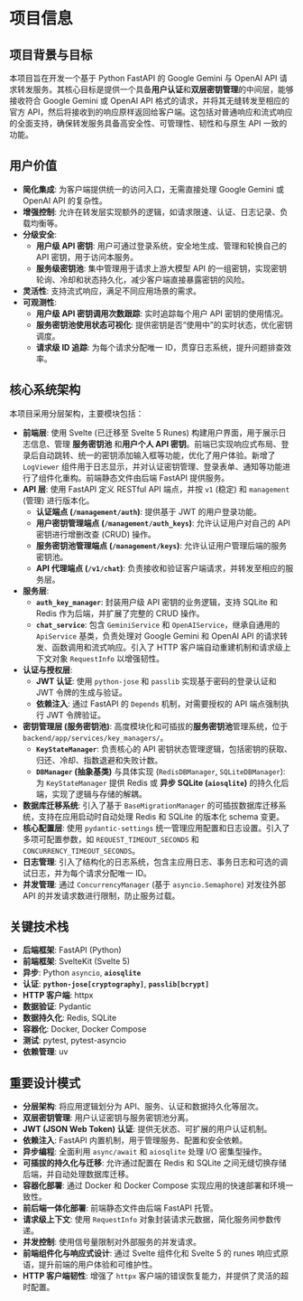 # 项目信息

## 项目背景与目标

本项目旨在开发一个基于 Python FastAPI 的 Google Gemini 与 OpenAI API 请求转发服务。其核心目标是提供一个具备**用户认证**和**双层密钥管理**的中间层，能够接收符合 Google Gemini 或 OpenAI API 格式的请求，并将其无缝转发至相应的官方 API，然后将接收到的响应原样返回给客户端。这包括对普通响应和流式响应的全面支持，确保转发服务具备高安全性、可管理性、韧性和与原生 API 一致的功能。

## 用户价值

- **简化集成**: 为客户端提供统一的访问入口，无需直接处理 Google Gemini 或 OpenAI API 的复杂性。
- **增强控制**: 允许在转发层实现额外的逻辑，如请求限速、认证、日志记录、负载均衡等。
- **分级安全**:
  - **用户级 API 密钥**: 用户可通过登录系统，安全地生成、管理和轮换自己的 API 密钥，用于访问本服务。
  - **服务级密钥池**: 集中管理用于请求上游大模型 API 的一组密钥，实现密钥轮询、冷却和状态持久化，减少客户端直接暴露密钥的风险。
- **灵活性**: 支持流式响应，满足不同应用场景的需求。
- **可观测性**:
  - **用户级 API 密钥调用次数跟踪**: 实时追踪每个用户 API 密钥的使用情况。
  - **服务密钥池使用状态可视化**: 提供密钥是否“使用中”的实时状态，优化密钥调度。
  - **请求级 ID 追踪**: 为每个请求分配唯一 ID，贯穿日志系统，提升问题排查效率。

## 核心系统架构

本项目采用分层架构，主要模块包括：

- **前端层**: 使用 Svelte (已迁移至 Svelte 5 Runes) 构建用户界面，用于展示日志信息、管理 **服务密钥池** 和**用户个人 API 密钥**。前端已实现响应式布局、登录后自动跳转、统一的密钥添加输入框等功能，优化了用户体验。新增了 `LogViewer` 组件用于日志显示，并对认证密钥管理、登录表单、通知等功能进行了组件化重构。前端静态文件由后端 FastAPI 提供服务。
- **API 层**: 使用 FastAPI 定义 RESTful API 端点，并按 `v1` (稳定) 和 `management` (管理) 进行版本化。
  - **认证端点 (`/management/auth`)**: 提供基于 JWT 的用户登录功能。
  - **用户密钥管理端点 (`/management/auth_keys`)**: 允许认证用户对自己的 API 密钥进行增删改查 (CRUD) 操作。
  - **服务密钥池管理端点 (`/management/keys`)**: 允许认证用户管理后端的服务密钥池。
  - **API 代理端点 (`/v1/chat`)**: 负责接收和验证客户端请求，并转发至相应的服务层。
- **服务层**:
  - **`auth_key_manager`**: 封装用户级 API 密钥的业务逻辑，支持 SQLite 和 Redis 作为后端，并扩展了完整的 CRUD 操作。
  - **`chat_service`**: 包含 `GeminiService` 和 `OpenAIService`，继承自通用的 `ApiService` 基类，负责处理对 Google Gemini 和 OpenAI API 的请求转发、函数调用和流式响应。引入了 HTTP 客户端自动重建机制和请求级上下文对象 `RequestInfo` 以增强韧性。
- **认证与授权层**:
  - **JWT 认证**: 使用 `python-jose` 和 `passlib` 实现基于密码的登录认证和 JWT 令牌的生成与验证。
  - **依赖注入**: 通过 FastAPI 的 `Depends` 机制，对需要授权的 API 端点强制执行 JWT 令牌验证。
- **密钥管理层 (服务密钥池)**: 高度模块化和可插拔的**服务密钥池**管理系统，位于 `backend/app/services/key_managers/`。
  - **`KeyStateManager`**: 负责核心的 API 密钥状态管理逻辑，包括密钥的获取、归还、冷却、指数退避和失败计数。
  - **`DBManager` (抽象基类)** 与具体实现 (`RedisDBManager`, `SQLiteDBManager`): 为 `KeyStateManager` 提供 Redis 或 **异步 SQLite (`aiosqlite`)** 的持久化后端，实现了逻辑与存储的解耦。
- **数据库迁移系统**: 引入了基于 `BaseMigrationManager` 的可插拔数据库迁移系统，支持在应用启动时自动处理 Redis 和 SQLite 的版本化 schema 变更。
- **核心配置层**: 使用 `pydantic-settings` 统一管理应用配置和日志设置。引入了多项可配置参数，如 `REQUEST_TIMEOUT_SECONDS` 和 `CONCURRENCY_TIMEOUT_SECONDS`。
- **日志管理**: 引入了结构化的日志系统，包含主应用日志、事务日志和可选的调试日志，并为每个请求分配唯一 ID。
- **并发管理**: 通过 `ConcurrencyManager` (基于 `asyncio.Semaphore`) 对发往外部 API 的并发请求数进行限制，防止服务过载。

## 关键技术栈

- **后端框架**: FastAPI (Python)
- **前端框架**: SvelteKit (Svelte 5)
- **异步**: Python `asyncio`, **`aiosqlite`**
- **认证**: **`python-jose[cryptography]`**, **`passlib[bcrypt]`**
- **HTTP 客户端**: httpx
- **数据验证**: Pydantic
- **数据持久化**: Redis, SQLite
- **容器化**: Docker, Docker Compose
- **测试**: pytest, pytest-asyncio
- **依赖管理**: uv

## 重要设计模式

- **分层架构**: 将应用逻辑划分为 API、服务、认证和数据持久化等层次。
- **双层密钥管理**: 用户认证密钥与服务密钥池分离。
- **JWT (JSON Web Token) 认证**: 提供无状态、可扩展的用户认证机制。
- **依赖注入**: FastAPI 内置机制，用于管理服务、配置和安全依赖。
- **异步编程**: 全面利用 `async/await` 和 `aiosqlite` 处理 I/O 密集型操作。
- **可插拔的持久化与迁移**: 允许通过配置在 Redis 和 SQLite 之间无缝切换存储后端，并自动处理数据库迁移。
- **容器化部署**: 通过 Docker 和 Docker Compose 实现应用的快速部署和环境一致性。
- **前后端一体化部署**: 前端静态文件由后端 FastAPI 托管。
- **请求级上下文**: 使用 `RequestInfo` 对象封装请求元数据，简化服务间参数传递。
- **并发控制**: 使用信号量限制对外部服务的并发请求。
- **前端组件化与响应式设计**: 通过 Svelte 组件化和 Svelte 5 的 runes 响应式原语，提升前端的用户体验和可维护性。
- **HTTP 客户端韧性**: 增强了 `httpx` 客户端的错误恢复能力，并提供了灵活的超时配置。
